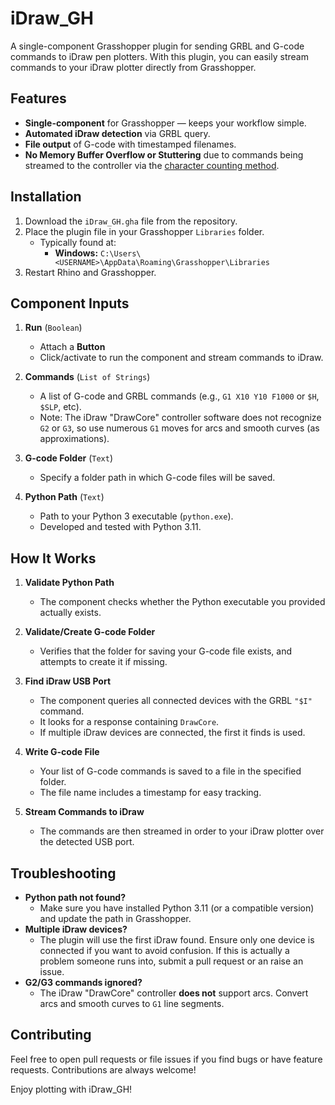 # iDraw_GH

A single-component Grasshopper plugin for sending GRBL and G-code commands to iDraw pen plotters. With this plugin, you can easily stream commands to your iDraw plotter directly from Grasshopper.

## Features

- **Single-component** for Grasshopper — keeps your workflow simple.  
- **Automated iDraw detection** via GRBL query.  
- **File output** of G-code with timestamped filenames.
- **No Memory Buffer Overflow or Stuttering** due to commands being streamed to the controller via the [character counting method](https://github.com/grbl/grbl/wiki/Interfacing-with-Grbl#streaming-a-g-code-program-to-grbl).

## Installation

1. Download the `iDraw_GH.gha` file from the repository.  
2. Place the plugin file in your Grasshopper `Libraries` folder.  
   - Typically found at:  
     - **Windows:** `C:\Users\<USERNAME>\AppData\Roaming\Grasshopper\Libraries`  
3. Restart Rhino and Grasshopper.  

## Component Inputs

1. **Run** (`Boolean`)  
   - Attach a **Button**  
   - Click/activate to run the component and stream commands to iDraw.  

2. **Commands** (`List of Strings`)  
   - A list of G-code and GRBL commands (e.g., `G1 X10 Y10 F1000` or `$H`, `$SLP`, etc).  
   - Note: The iDraw "DrawCore" controller software does not recognize `G2` or `G3`, so use numerous `G1` moves for arcs and smooth curves (as approximations).  

3. **G-code Folder** (`Text`)  
   - Specify a folder path in which G-code files will be saved.  

4. **Python Path** (`Text`)  
   - Path to your Python 3 executable (`python.exe`).  
   - Developed and tested with Python 3.11.  

## How It Works

1. **Validate Python Path**  
   - The component checks whether the Python executable you provided actually exists.  

2. **Validate/Create G-code Folder**  
   - Verifies that the folder for saving your G-code file exists, and attempts to create it if missing.  

3. **Find iDraw USB Port**  
   - The component queries all connected devices with the GRBL `"$I"` command.  
   - It looks for a response containing `DrawCore`.  
   - If multiple iDraw devices are connected, the first it finds is used.  

4. **Write G-code File**  
   - Your list of G-code commands is saved to a file in the specified folder.  
   - The file name includes a timestamp for easy tracking.  

5. **Stream Commands to iDraw**  
   - The commands are then streamed in order to your iDraw plotter over the detected USB port.  

## Troubleshooting

- **Python path not found?**  
  - Make sure you have installed Python 3.11 (or a compatible version) and update the path in Grasshopper.  
- **Multiple iDraw devices?**  
  - The plugin will use the first iDraw found. Ensure only one device is connected if you want to avoid confusion. If this is actually a problem someone runs into, submit a pull request or an raise an issue.  
- **G2/G3 commands ignored?**  
  - The iDraw "DrawCore" controller **does not** support arcs. Convert arcs and smooth curves to `G1` line segments.  

## Contributing

Feel free to open pull requests or file issues if you find bugs or have feature requests. Contributions are always welcome!


Enjoy plotting with iDraw_GH!
